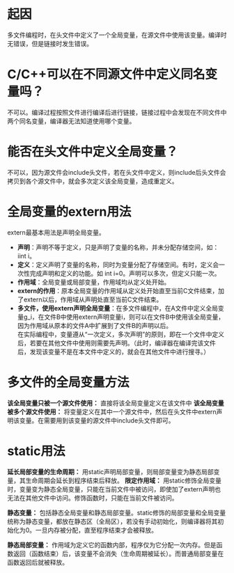 # 起因
多文件编程时，在头文件中定义了一个全局变量，在源文件中使用该变量。编译时无错误，但是链接时发生错误。

# C/C++可以在不同源文件中定义同名变量吗？
不可以。编译过程按照文件进行编译后进行链接，链接过程中会发现在不同文件中两个同名变量，编译器无法知道使用哪个变量。

# 能否在头文件中定义全局变量？
不可以，因为源文件会include头文件，若在头文件中定义，则include后头文件会拷贝到各个源文件中，就会多次定义该全局变量，造成重定义。

# 全局变量的extern用法

extern最基本用法是声明全局变量。
* **声明**：声明不等于定义，只是声明了变量的名称，并未分配存储空间，如：iint i。
* **定义**：定义声明了变量的名称，同时为变量分配了存储空间。有时，定义会一次性完成声明和定义的功能。如 int i=0。声明可以多次，但定义只能一次。
* **作用域**：全局变量或局部变量，作用域均从定义处开始。
* **extern的作用**：原本全局变量的作用域从定义处开始直至当前C文件结束，加了extern以后，作用域从声明处直至当前C文件结束。
* **多文件，使用extern声明全局变量**：在多文件编程中，在A文件中定义全局变量g_i，在文件B中使用extern声明变量i，则可以在文件B中使用该全局变量，因为作用域从原本的文件A中扩展到了文件B的声明以后。<br>在实际编程中，变量遵从“一次定义，多次声明”的原则，即在一个文件中定义后，若要在其他文件中使用则需要先声明。（此时，编译器在编译完该文件后，发现该变量不是在本文件中定义的，就会在其他文件中进行搜寻。）

# 多文件的全局变量方法
**该全局变量只被一个源文件使用：** 直接将该全局变量定义在该文件中
**该全局变量被多个源文件使用：** 将变量定义在其中一个源文件中，然后在头文件中extern声明该变量。在需要用到该变量的源文件中include头文件即可。


# static用法
**延长局部变量的生命周期：** 用static声明局部变量，则局部变量变为静态局部变量，其生命周期会延长到程序结束后释放。
**限定作用域：** 用static修饰全局变量时，变量变为静态全局变量，只能在当前文件中被访问，即使加了extern声明也无法在其他文件中访问。修饰函数时，只能在当前文件被访问。

**静态变量：** 包括静态全局变量和静态局部变量。static修饰的局部变量和全局变量统称为静态变量，都放在静态区（全局区），若没有手动初始化，则编译器将其初始化为0。一旦内存被分配，直至程序结束才会被释放。

**静态局部变量：** 作用域为定义它的函数内部，程序仅为它分配一次内存。但是函数返回（函数结束）后，该变量不会消失（生命周期被延长）。而普通局部变量在函数返回后就被释放。